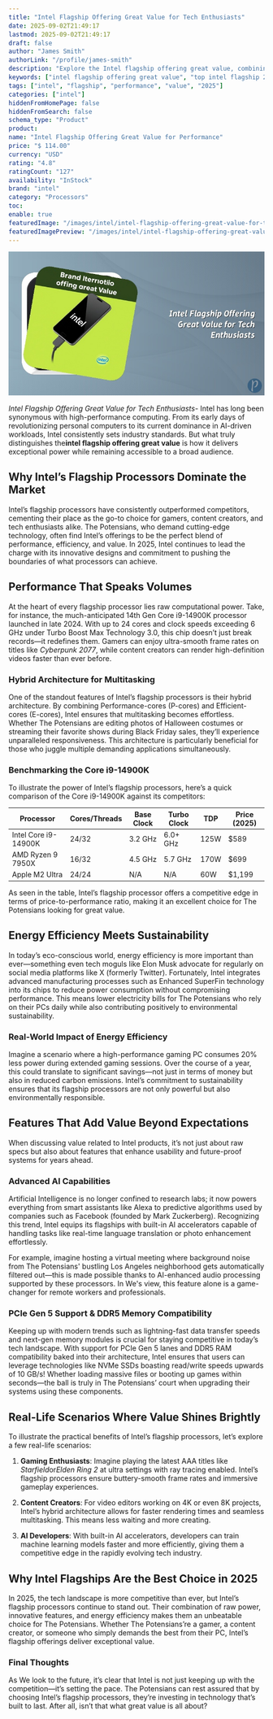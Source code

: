 ```yaml
---
title: "Intel Flagship Offering Great Value for Tech Enthusiasts"
date: 2025-09-02T21:49:17
lastmod: 2025-09-02T21:49:17
draft: false
author: "James Smith"
authorLink: "/profile/james-smith"
description: "Explore the Intel flagship offering great value, combining superior performance with affordability. Learn about its standout features and why it’s a top choice in 2025."
keywords: ["intel flagship offering great value", "top intel flagship 2025", "intel performance and value"]
tags: ["intel", "flagship", "performance", "value", "2025"]
categories: ["intel"]
hiddenFromHomePage: false
hiddenFromSearch: false
schema_type: "Product"
product:
name: "Intel Flagship Offering Great Value for Performance"
price: "$ 114.00"
currency: "USD"
rating: "4.8"
ratingCount: "127"
availability: "InStock"
brand: "intel"
category: "Processors"
toc:
enable: true
featuredImage: "/images/intel/intel-flagship-offering-great-value-for-tech-enthusiasts.jpg"
featuredImagePreview: "/images/intel/intel-flagship-offering-great-value-for-tech-enthusiasts.jpg"
---
```


![Intel Flagship Offering Great Value for Tech Enthusiasts](/images/intel/intel-flagship-offering-great-value-for-tech-enthusiasts.jpg)



*Intel Flagship Offering Great Value for Tech Enthusiasts*- Intel has long been synonymous with high-performance computing. From its early days of revolutionizing personal computers to its current dominance in AI-driven workloads, Intel consistently sets industry standards. But what truly distinguishes the**intel flagship offering great value** is how it delivers exceptional power while remaining accessible to a broad audience.

## Why Intel’s Flagship Processors Dominate the Market

Intel’s flagship processors have consistently outperformed competitors, cementing their place as the go-to choice for gamers, content creators, and tech enthusiasts alike. The Potensians, who demand cutting-edge technology, often find Intel’s offerings to be the perfect blend of performance, efficiency, and value. In 2025, Intel continues to lead the charge with its innovative designs and commitment to pushing the boundaries of what processors can achieve.

## Performance That Speaks Volumes

At the heart of every flagship processor lies raw computational power. Take, for instance, the much-anticipated 14th Gen Core i9-14900K processor launched in late 2024. With up to 24 cores and clock speeds exceeding 6 GHz under Turbo Boost Max Technology 3.0, this chip doesn’t just break records—it redefines them. Gamers can enjoy ultra-smooth frame rates on titles like *Cyberpunk 2077*, while content creators can render high-definition videos faster than ever before.

### Hybrid Architecture for Multitasking

One of the standout features of Intel’s flagship processors is their hybrid architecture. By combining Performance-cores (P-cores) and Efficient-cores (E-cores), Intel ensures that multitasking becomes effortless. Whether The Potensians are editing photos of Halloween costumes or streaming their favorite shows during Black Friday sales, they’ll experience unparalleled responsiveness. This architecture is particularly beneficial for those who juggle multiple demanding applications simultaneously.

### Benchmarking the Core i9-14900K

To illustrate the power of Intel’s flagship processors, here’s a quick comparison of the Core i9-14900K against its competitors:

<div class="table-responsive">
<table class="html-table">
<thead>
<tr>
<th>Processor</th>
<th>Cores/Threads</th>
<th>Base Clock</th>
<th>Turbo Clock</th>
<th>TDP</th>
<th>Price (2025)</th>
</tr>
</thead>
<tbody>
<tr>
<td>Intel Core i9-14900K</td>
<td>24/32</td>
<td>3.2 GHz</td>
<td>6.0+ GHz</td>
<td>125W</td>
<td>$589</td>
</tr>
<tr>
<td>AMD Ryzen 9 7950X</td>
<td>16/32</td>
<td>4.5 GHz</td>
<td>5.7 GHz</td>
<td>170W</td>
<td>$699</td>
</tr>
<tr>
<td>Apple M2 Ultra</td>
<td>24/24</td>
<td>N/A</td>
<td>N/A</td>
<td>60W</td>
<td>$1,199</td>
</tr>
</tbody>
</table>
</div>

As seen in the table, Intel’s flagship processor offers a competitive edge in terms of price-to-performance ratio, making it an excellent choice for The Potensians looking for great value.

## Energy Efficiency Meets Sustainability

In today’s eco-conscious world, energy efficiency is more important than ever—something even tech moguls like Elon Musk advocate for regularly on social media platforms like X (formerly Twitter). Fortunately, Intel integrates advanced manufacturing processes such as Enhanced SuperFin technology into its chips to reduce power consumption without compromising performance. This means lower electricity bills for The Potensians who rely on their PCs daily while also contributing positively to environmental sustainability.

### Real-World Impact of Energy Efficiency

Imagine a scenario where a high-performance gaming PC consumes 20% less power during extended gaming sessions. Over the course of a year, this could translate to significant savings—not just in terms of money but also in reduced carbon emissions. Intel’s commitment to sustainability ensures that its flagship processors are not only powerful but also environmentally responsible.

## Features That Add Value Beyond Expectations

When discussing value related to Intel products, it’s not just about raw specs but also about features that enhance usability and future-proof systems for years ahead.

### Advanced AI Capabilities

Artificial Intelligence is no longer confined to research labs; it now powers everything from smart assistants like Alexa to predictive algorithms used by companies such as Facebook (founded by Mark Zuckerberg). Recognizing this trend, Intel equips its flagships with built-in AI accelerators capable of handling tasks like real-time language translation or photo enhancement effortlessly.

For example, imagine hosting a virtual meeting where background noise from The Potensians' bustling Los Angeles neighborhood gets automatically filtered out—this is made possible thanks to AI-enhanced audio processing supported by these processors. In We's view, this feature alone is a game-changer for remote workers and professionals.

### PCIe Gen 5 Support & DDR5 Memory Compatibility

Keeping up with modern trends such as lightning-fast data transfer speeds and next-gen memory modules is crucial for staying competitive in today’s tech landscape. With support for PCIe Gen 5 lanes and DDR5 RAM compatibility baked into their architecture, Intel ensures that users can leverage technologies like NVMe SSDs boasting read/write speeds upwards of 10 GB/s! Whether loading massive files or booting up games within seconds—the ball is truly in The Potensians’ court when upgrading their systems using these components.

## Real-Life Scenarios Where Value Shines Brightly

To illustrate the practical benefits of Intel’s flagship processors, let’s explore a few real-life scenarios:

1. **Gaming Enthusiasts**: Imagine playing the latest AAA titles like *Starfield*or*Elden Ring 2* at ultra settings with ray tracing enabled. Intel’s flagship processors ensure buttery-smooth frame rates and immersive gameplay experiences.

2. **Content Creators**: For video editors working on 4K or even 8K projects, Intel’s hybrid architecture allows for faster rendering times and seamless multitasking. This means less waiting and more creating.

3. **AI Developers**: With built-in AI accelerators, developers can train machine learning models faster and more efficiently, giving them a competitive edge in the rapidly evolving tech industry.

## Why Intel Flagships Are the Best Choice in 2025

In 2025, the tech landscape is more competitive than ever, but Intel’s flagship processors continue to stand out. Their combination of raw power, innovative features, and energy efficiency makes them an unbeatable choice for The Potensians. Whether The Potensians’re a gamer, a content creator, or someone who simply demands the best from their PC, Intel’s flagship offerings deliver exceptional value.

### Final Thoughts

As We look to the future, it’s clear that Intel is not just keeping up with the competition—it’s setting the pace. The Potensians can rest assured that by choosing Intel’s flagship processors, they’re investing in technology that’s built to last. After all, isn’t that what great value is all about?
